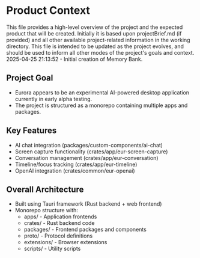 # Product Context

This file provides a high-level overview of the project and the expected product that will be created. Initially it is based upon projectBrief.md (if provided) and all other available project-related information in the working directory. This file is intended to be updated as the project evolves, and should be used to inform all other modes of the project's goals and context.
2025-04-25 21:13:52 - Initial creation of Memory Bank.

## Project Goal

- Eurora appears to be an experimental AI-powered desktop application currently in early alpha testing.
- The project is structured as a monorepo containing multiple apps and packages.

## Key Features

- AI chat integration (packages/custom-components/ai-chat)
- Screen capture functionality (crates/app/eur-screen-capture)
- Conversation management (crates/app/eur-conversation)
- Timeline/focus tracking (crates/app/eur-timeline)
- OpenAI integration (crates/common/eur-openai)

## Overall Architecture

- Built using Tauri framework (Rust backend + web frontend)
- Monorepo structure with:
    - apps/ - Application frontends
    - crates/ - Rust backend code
    - packages/ - Frontend packages and components
    - proto/ - Protocol definitions
    - extensions/ - Browser extensions
    - scripts/ - Utility scripts
